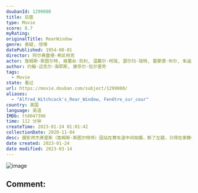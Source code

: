```yaml
---
doubanId: 1299080
title: 后窗
type: Movie
score: 8.7
myRating: 
originalTitle: RearWindow
genre: 悬疑, 惊悚
datePublished: 1954-08-01
director: 阿尔弗雷德·希区柯克
actor: 詹姆斯·斯图尔特, 格蕾丝·凯利, 温戴尔·柯瑞, 瑟尔玛·瑞特, 雷蒙德·布尔, 朱迪思·伊夫林, 罗斯·巴格达萨里安, 乔金·达西, 萨拉·伯纳, 弗兰克·卡迪, 杰丝琳·法克斯, 艾琳·温斯顿, 哈维斯·达文波特, 本尼·巴莱特, 马拉·英格丽什, 贝丝·弗劳尔斯, 阿特·吉尔摩, 弗莱德·格兰姆, 凯丝琳·格兰特, 阿尔弗雷德·希区柯克, 迈克·马奥尼, 杰克·斯托尼, 吉格·杨, undefined, undefined, undefined, undefined, undefined, undefined, undefined, 罗伯特·舍曼, undefined, undefined, undefined
author: 约翰·迈克尔·海耶斯, 康奈尔·伍尔里奇
tags:
  - Movie
state: 看过
url: https://movie.douban.com/subject/1299080/
aliases:
  - "Alfred_Hitchcock's_Rear_Window, Fenêtre_sur_cour"
country: 美国
language: 英语
IMDb: tt0047396
time: 112 分钟
createTime: 2023-01-24 01:01:42
collectionDate: 2020-11-04
desc: 摄影师杰弗里斯（詹姆斯·斯图尔特饰）因站在赛车道中间拍摄，断了左腿，只得在家静养七周。除了保险公司的护士斯特拉（西尔玛·里特饰）和女友丽莎·卡罗尔·弗里蒙特（格雷斯·凯利饰）每日前来照料，百无聊...
date created: 2023-01-24
date modified: 2023-03-14
---
```


![image](p998913501.jpg)

Comment:
---
